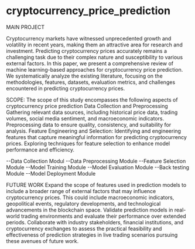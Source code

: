 # cryptocurrency_price_prediction
MAIN PROJECT

Cryptocurrency markets have witnessed unprecedented growth and volatility in recent years, making them an attractive area for research and investment. Predicting cryptocurrency prices accurately remains a challenging task due to their complex nature and susceptibility to various external factors. In this paper, we present a comprehensive review of machine learning-based approaches for cryptocurrency price prediction. We systematically analyze the existing literature, focusing on the methodologies, features, datasets, evaluation metrics, and challenges encountered in predicting cryptocurrency prices.

SCOPE:
The scope of this study encompasses the following aspects of cryptocurrency price prediction Data Collection and Preprocessing Gathering relevant data sources, including historical price data, trading volumes, social media sentiment, and macroeconomic indicators. Preprocessing data to ensure quality, consistency, and suitability for analysis. Feature Engineering and Selection: Identifying and engineering features that capture meaningful information for predicting cryptocurrency prices. Exploring techniques for feature selection to enhance model performance and efficiency. 

--Data Collection Modul
--Data Preprocessing Module
--Feature Selection Module
--Model Training Module
--Model Evaluation Module
--Back testing Module
--Model Deployment Module

FUTURE WORK 
Expand the scope of features used in prediction models to include a broader range of external factors that may influence cryptocurrency prices. This could include macroeconomic indicators, geopolitical events, regulatory developments, and technological advancements in the blockchain space.  Validate prediction models in real-world trading environments and evaluate their performance over extended periods. Collaborate with industry stakeholders, financial institutions, and cryptocurrency exchanges to assess the practical feasibility and effectiveness of prediction strategies in live trading scenarios pursuing these avenues of future work.










